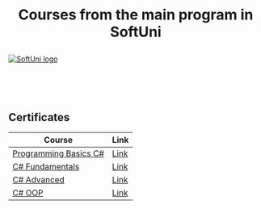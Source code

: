 # <p align="center"> Courses from the main program in SoftUni <p>

<a href="https://softuni.bg/trainings/courses" rel="Courses">  ![SoftUni logo][logo] <a/>

[logo]: http://innovationstarterbox.bg/wp-content/uploads/2016/05/Softuni_logo_trasparent.png "Logo Title Text 2"

<br/>
<br/>
<br/>

<h2> Certificates </h2>

|**Course**|**Link**| 
|---|---|
|<a href="https://softuni.bg/trainings/2896/programming-basics-with-c-sharp-april-2020" > Programming Basics C# </a> |<a href="https://softuni.bg/certificates/details/82659/c98660c5"> Link</a> |
|<a href="https://softuni.bg/trainings/3135/csharp-fundamentals-september-2020"> C# Fundamentals </a>| <a href="https://softuni.bg/certificates/details/96553/98d72202"> Link</a> |
|<a href=https://softuni.bg/trainings/3210/csharp-advanced-january-2021> C# Advanced </a>| <a href=https://softuni.bg/certificates/details/98118/0a863e86> Link</a> |
|<a href=https://softuni.bg/trainings/3214/csharp-oop-february-2021/internal> C# OOP </a>| <a href=https://softuni.bg/certificates/details/104257/42230f43> Link</a> |
